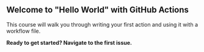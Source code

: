 
## Welcome to "Hello World" with GitHub Actions

This course will walk you through writing your first action and using it with a workflow file. 

**Ready to get started? Navigate to the first issue.**

